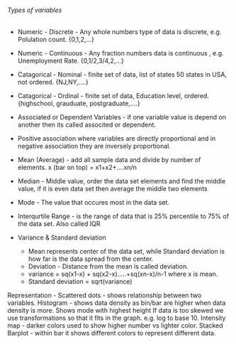 ###### Types of variables
- Numeric - Discrete - Any whole numbers type of data is discrete, e.g. Polulation count. {0,1,2,...}
- Numeric - Continuous - Any fraction numbers data is continuous , e.g. Unemployment Rate. {0,1/2,3/4,2,...}
- Catagorical - Nominal - finite set of data, list of states 50 states in USA, not ordered. {NJ,NY,....}
- Catagorical - Ordinal - finite set of data, Education level, ordered. {highschool, grauduate, postgraduate,....}

- Associated or Dependent Variables - if one variable value is depend on another then its called associted or dependent.
- Positive association where variables are directly proportional and in negative association they are inversely proportional.

- Mean (Average) - add all sample data and divide by number of elements. x (bar on top) = x1+x2+....xn/n 
- Median - Middle value, order the data set elements and find the middle value, if it is even data set then average the middle two elements 
- Mode - The value that occures most in the data set.
- Interqurtile Range - is the range of data that is 25% percentile to 75% of the data set. Also called IQR
- Variance & Standard deviation 
  - Mean represents center of the data set, while Standard deviation is how far is the data spread from the center.
  - Deviation - Distance from the mean is called deviation.
  - variance = sq(x1-x) + sq(x2-x).....+sq(xn-x)/n-1 where x is mean.
  - Standard deviation = sqrt(variance)
  
Representation - 
Scattered dots - shows relationship between two variables.
Histogram - shows data density as bin/bar are higher when data density is more. Shows mode with highest height
            If data is too skewed we use transformations so that it fits in the graph. e.g. log to base 10.
Intensity map - darker colors used to show higher number vs lighter color.
Stacked Barplot - within bar it shows different colors to represent different data.


